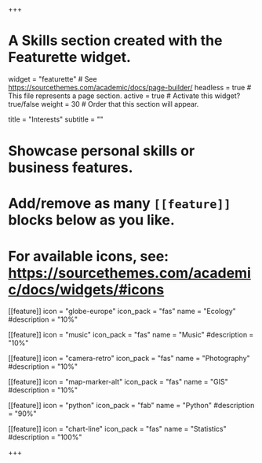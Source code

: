 +++
# A Skills section created with the Featurette widget.
widget = "featurette"  # See https://sourcethemes.com/academic/docs/page-builder/
headless = true  # This file represents a page section.
active = true  # Activate this widget? true/false
weight = 30  # Order that this section will appear.

title = "Interests"
subtitle = ""

# Showcase personal skills or business features.
# 
# Add/remove as many `[[feature]]` blocks below as you like.
# 
# For available icons, see: https://sourcethemes.com/academic/docs/widgets/#icons

[[feature]]
  icon = "globe-europe"
  icon_pack = "fas"
  name = "Ecology"
  #description = "10%"

[[feature]]
  icon = "music"
  icon_pack = "fas"
  name = "Music"
  #description = "10%"

[[feature]]
  icon = "camera-retro"
  icon_pack = "fas"
  name = "Photography"
  #description = "10%"

[[feature]]
  icon = "map-marker-alt"
  icon_pack = "fas"
  name = "GIS"
  #description = "10%"

[[feature]]
  icon = "python"
  icon_pack = "fab"
  name = "Python"
  #description = "90%"
  
[[feature]]
  icon = "chart-line"
  icon_pack = "fas"
  name = "Statistics"
  #description = "100%"

+++
